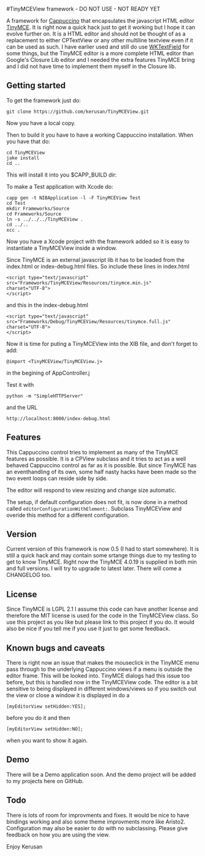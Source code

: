 #TinyMCEView framework - DO NOT USE - NOT READY YET

A framework for [Cappuccino](http://cappuccino-project.org) that encapsulates the javascript HTML editor [TinyMCE](http://www.tinymce.com). It is right now a quick hack just to get it working but I hope it can evolve further on. It is a HTML editor and should not be thought of as a replacement to either CPTextView or any other multiline textview even if it can be used as such. I have earlier used and still do use [WKTextField](https://github.com/wireload/WKTextView) for some things, but the TinyMCE editor is a more complete HTML editor than Google's Closure Lib editor and I needed the extra features TinyMCE bring and I did not have time to implement them myself in the Closure lib.

## Getting started

To get the framework just do:

    git clone https://github.com/kerusan/TinyMCEView.git

Now you have a local copy.

Then to build it you have to have a working Cappuccino installation. When you have that do:

    cd TinyMCEView
    jake install
    cd ..

This will install it into you $CAPP_BUILD dir:

To make a Test application with Xcode do:

    capp gen -t NIBApplication -l -F TinyMCEView Test
    cd Test
    mkdir Frameworks/Source
    cd Frameworks/Source
    ln -s ../../../TinyMCEView .
    cd ../..
    xcc .

Now you have a Xcode project with the framework added so it is easy to instantiate a TinyMCEView inside a window.

Since TinyMCE is an external javascript lib it has to be loaded from the index.html or index-debug.html files. So include these lines in index.html

    <script type="text/javascript"
    src="Frameworks/TinyMCEView/Resources/tinymce.min.js"
    charset="UTF-8">
    </script>

and this in the index-debug.html

    <script type="text/javascript"
    src="Frameworks/Debug/TinyMCEView/Resources/tinymce.full.js"
    charset="UTF-8">
    </script>

Now it is time for puting a TinyMCEView into the XIB file, and don't forget to add:

    @import <TinyMCEView/TinyMCEView.j>
    
in the begining of AppController.j

Test it with

    python -m "SimpleHTTPServer"
    
and the URL

    http://localhost:8000/index-debug.html
    


## Features

This Cappuccino control tries to implement as many of the TinyMCE features as possible. It is a CPView subclass and it tries to act as a well behaved Cappuccino control as far as it is possible. But since TinyMCE has an eventhandling of its own, some half nasty hacks have been made so the two event loops can reside side by side.

The editor will respond to view resizing and change size automatic.

The setup, if default configuration does not fit, is now done in a method called `editorConfigurationWithElement:`. Subclass TinyMCEView and overide this method for a different configuration.

## Version

Current version of this framework is now 0.5 (I had to start somewhere). It is still a quick hack and may contain some srtange things due to my testing to get to know TinyMCE. Right now the TinyMCE 4.0.19 is supplied in both min and full versions. I will try to upgrade to latest later. There will come a CHANGELOG too.

## License

Since TinyMCE is LGPL 2.1 I assume this code can have another license and therefore the MIT license is used for the code in the TinyMCEView class. So use this project as you like but please link to this project if you do. It would also be nice if you tell me if you use it just to get some feedback.

## Known bugs and caveats

There is right now an issue that makes the mouseclick in the TinyMCE menu pass through to the underlying Cappuccino views if a menu is outside the editor frame. This will be looked into. TinyMCE dialogs had this issue too before, but this is handled now in the TinyMCEView code.
The editor is a bit sensitive to being displayed in different windows/views so if you switch out the view or close a window it is displayed in do a

    [myEditorView setHidden:YES];

before you do it and then

    [myEditorView setHidden:NO];

when you want to show it again.

## Demo

There will be a Demo application soon. And the demo project will be added to my projects here on GitHub.

## Todo

There is lots of room for improvments and fixes. It would be nice to have bindings working and also some theme improvments more like Aristo2. Configuration may also be easier to do with no subclassing. Please give feedback on how you are using the view.


Enjoy
Kerusan

